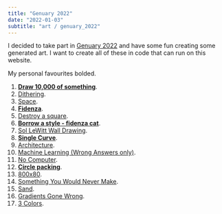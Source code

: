 ```yaml
---
title: "Genuary 2022"
date: "2022-01-03"
subtitle: "art / genuary_2022"
---
```


I decided to take part in [Genuary 2022](http://genuary.art/) and have some fun creating some generated art. I want to create all of these in code that can run on this website.

My personal favourites bolded.

1. [**Draw 10,000 of something**](genuary_2022_1.html).
2. [Dithering](genuary_2022_2.html).
3. [Space](genuary_2022_3.html).
4. [**Fidenza**](genuary_2022_4.html).
5. [Destroy a square](genuary_2022_5.html).
6. [**Borrow a style - fidenza cat**](genuary_2022_6.html).
7. [Sol LeWitt Wall Drawing](genuary_2022_7.html).
8. [**Single Curve**](genuary_2022_8.html).
9. [Architecture](genuary_2022_9.html).
10. [Machine Learning (Wrong Answers only)](genuary_2022_10.html).
11. [No Computer](genuary_2022_11.html).
12. [**Circle packing**](genuary_2022_12.html).
13. [800x80](genuary_2022_13.html).
14. [Something You Would Never Make](genuary_2022_14.html).
15. [Sand](genuary_2022_15.html).
16. [Gradients Gone Wrong](genuary_2022_16.html).
17. [3 Colors](genuary_2022_17.html).
